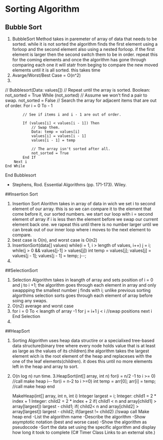 # Sorting Algorithm 


## Bubble Sort

1.  BubbleSort Method takes in paremeter of array of data
that needs to be sorted. while it is not sorted the algorithm
finds the first element using a forloop and the second element 
also using a nested forloop. if the first element is larger then the second
switch them to be in order. repeat this for the coming elements
and once the algorithm has gone through comparing each one it will statr from beging
to compare the new moved elements until it is all sorted. this takes time
2.  Avarge/Worst/Best Case = O(n^2)
3.


   //
    Bubblesort(Data: values[])
        // Repeat until the array is sorted.
        Boolean: not_sorted = True
        While (not_sorted)
            // Assume we won't find a pair to swap.
            not_sorted = False
            // Search the array for adjacent items that are out of order.
         For i = 0 To <length of values> - 1

            // See if items i and i - 1 are out of order.
    
            If (values[i] < values[i - 1]) Then
                // Swap them.
                Data: temp = values[i]
                values[i] = values[i - 1]
                values[i - 1] = temp
 
                // The array isn't sorted after all.
                not_sorted = True
            End If
        Next i
    End While
End Bubblesort  

- Stephens, Rod. Essential Algorithms (pp. 171-173). Wiley. 


##Insertion Sort

1.  Insertion Sort Alorithm takes in array of data in wich
we set i to second element of our array. this is so we can
compare it to the element that come before it, our sorted numbers.
we start our loop with i = second element of array
if i is less then the element before we swap our current element back one.
we rapeat this until there is no number larger until we can break out of our inner loop
where i moves to the next element to compare.
2.  best case is O(n), 
and worst case is O(n2)
3.
    InsertionSort(data[] values)
        while(i = 1, i > length of values, i++)
            j = i;
            while(j > 0 && values[j-1] > values[j])
                int temp = values[j];
                values[j] = values[j - 1];
                values[j - 1] = temp;
                j--;
4.


##SelectionSort

1.  Selection Algorithm takes in leangth of array
and sets position of i = 0 and j to i +1;
the algorithm goes through each element in array and only 
swappping the smallest number j finds with i; unlike previous 
sorting algorthims selection sorts goes through each element 
of array before soing any swaps.
2.  O(n2) average and worst case
3.  for i = 0 To < leangth of array -1
        for j = i+1 j < i
            //swap positions
        next i
    End Selection
4.

##HeapSort

1.  Sorting Algorithm uses heap data structire or 
a specialixed tree-based data structure(binary tree where 
every node holds value that is at least as large as the values
of its children).the algorithm takes the largest element wich
is the root element of the heap and replaceses with the one 
of the leaf elements(children). it does this until no more
elements left in the heap and array to sort.
2.  O(n log n) run time.
3.HeapSort(int[] array, int n)
    for(i = n/2 -1 to i >= 0)
        //call make heap
    i--
    for(i = n-2 to i >=0)
        int temp = arr[0];
        arr[i] = temp;
        //call make heap
    end

    MakeHeap(int[] array, int n, int i)
        Integer largest = i;
        Integer: child1 = 2 * index + 1
        Integer: child2 = 2 * index + 2
        if( child1 < n and array[child1] > array[largest])
            largest - child1;
         if( child2< n and array[child2] > array[largest])
             largest - child2;
        if(largest != child2)
            //swap
            call Make heap
        end
-List the algorithm name
-Describe the algorithm
-Show asymptotic notation (best and worse case)
-Show the algorithm as pseudocode
-Sort the data set using the specific algorithm 
and display how long it took to complete 
(C# Timer Class Links to an external site.)
